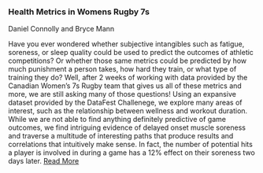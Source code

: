 ### Health Metrics in Womens Rugby 7s
Daniel Connolly and Bryce Mann

Have you ever wondered whether subjective intangibles such as fatigue, soreness, or sleep quality could be used to predict the outcomes of athletic competitions? Or whether those same metrics could be predicted by how much punishment a person takes, how hard they train, or what type of training they do? Well, after 2 weeks of working with data provided by the Canadian Women’s 7s Rugby team that gives us all of these metrics and more, we are still asking many of those questions! Using an expansive dataset provided by the DataFest Challenege, we explore many areas of interest, such as the relationship between wellness and workout duration. While we are not able to find anything definitely predictive of game outcomes, we find intriguing evidence of delayed onset muscle soreness and traverse a multitude of interesting paths that produce results and correlations that intuitively make sense. In fact, the number of potential hits a player is involved in during a game has a 12% effect on their soreness two days later. [Read More](https://github.com/djconnolly27/DataScienceProjects/blob/master/project2/report2.md)
